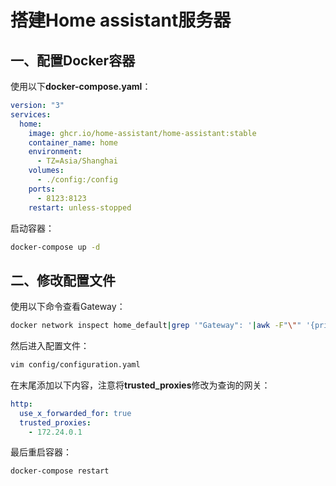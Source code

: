 # 搭建Home assistant服务器

## 一、配置Docker容器

使用以下**docker-compose.yaml**：

```yaml
version: "3"
services:
  home:
    image: ghcr.io/home-assistant/home-assistant:stable
    container_name: home
    environment:
      - TZ=Asia/Shanghai
    volumes:
      - ./config:/config
    ports:
      - 8123:8123
    restart: unless-stopped
```

启动容器：

```bash
docker-compose up -d
```

## 二、修改配置文件

使用以下命令查看Gateway：

```bash
docker network inspect home_default|grep '"Gateway": '|awk -F"\"" '{print $4}'
```

然后进入配置文件：

```bash
vim config/configuration.yaml
```

在末尾添加以下内容，注意将**trusted_proxies**修改为查询的网关：

```yaml
http:
  use_x_forwarded_for: true
  trusted_proxies:
    - 172.24.0.1
```

最后重启容器：

```bash
docker-compose restart
```
